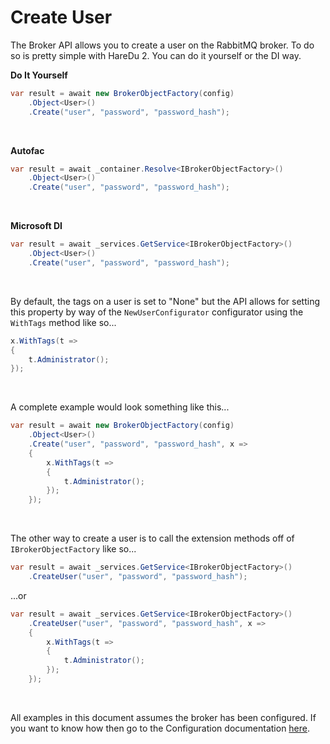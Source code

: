 # Create User

The Broker API allows you to create a user on the RabbitMQ broker. To do so is pretty simple with HareDu 2. You can do it yourself or the DI way.

**Do It Yourself**

```c#
var result = await new BrokerObjectFactory(config)
    .Object<User>()
    .Create("user", "password", "password_hash");
```
<br>

**Autofac**

```c#
var result = await _container.Resolve<IBrokerObjectFactory>()
    .Object<User>()
    .Create("user", "password", "password_hash");
```
<br>

**Microsoft DI**

```c#
var result = await _services.GetService<IBrokerObjectFactory>()
    .Object<User>()
    .Create("user", "password", "password_hash");
```
<br>

By default, the tags on a user is set to "None" but the API allows for setting this property by way of the ```NewUserConfigurator``` configurator using the ```WithTags``` method like so...

```c#
x.WithTags(t =>
{
    t.Administrator();
});
```
<br>

A complete example would look something like this...

```c#
var result = await new BrokerObjectFactory(config)
    .Object<User>()
    .Create("user", "password", "password_hash", x =>
    {
        x.WithTags(t =>
        {
            t.Administrator();
        });
    });
```
<br>

The other way to create a user is to call the extension methods off of ```IBrokerObjectFactory``` like so...

```c#
var result = await _services.GetService<IBrokerObjectFactory>()
    .CreateUser("user", "password", "password_hash");
```

...or

```c#
var result = await _services.GetService<IBrokerObjectFactory>()
    .CreateUser("user", "password", "password_hash", x =>
    {
        x.WithTags(t =>
        {
            t.Administrator();
        });
    });
```

<br>

All examples in this document assumes the broker has been configured. If you want to know how then go to the Configuration documentation [here](https://github.com/ahives/HareDu3/blob/master/docs/configuration.md).

